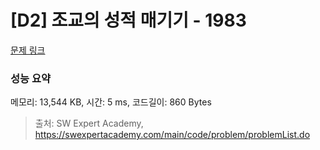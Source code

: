 # [D2] 조교의 성적 매기기 - 1983 

[문제 링크](https://swexpertacademy.com/main/code/problem/problemDetail.do?contestProbId=AV5PwGK6AcIDFAUq) 

### 성능 요약

메모리: 13,544 KB, 시간: 5 ms, 코드길이: 860 Bytes



> 출처: SW Expert Academy, https://swexpertacademy.com/main/code/problem/problemList.do